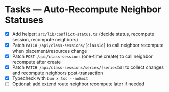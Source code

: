 # Tasks — Auto-Recompute Neighbor Statuses

- [x] Add helper: `src/lib/conflict-status.ts` (decide status, recompute session, recompute neighbors)
- [x] Patch `PATCH /api/class-sessions/[classId]` to call neighbor recompute when placement/resources change
- [x] Patch `POST /api/class-sessions` (one-time create) to call neighbor recompute after create
- [x] Patch `PATCH /api/class-sessions/series/[seriesId]` to collect changes and recompute neighbors post-transaction
- [x] Typecheck with `bun x tsc --noEmit`
- [ ] Optional: add extend route neighbor recompute later if needed
